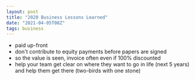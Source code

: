 ```yaml
---
layout: post
title: "2020 Business Lessons Learned"
date: "2021-04-05T08Z"
tags: business
---
```


- paid up-front
- don't contribute to equity payments before papers are signed
- so the value is seen, invoice often even if 100% discounted
- help your team get clear on where they want to go in life (next 5 years) and help them get there (two-birds with one stone)
